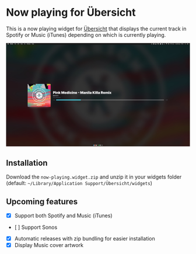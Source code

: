# Now playing for Übersicht

This is a now playing widget for [Übersicht](http://tracesof.net/uebersicht/)
that displays the current track in Spotify or Music (iTunes) depending on which
is currently playing.

![Screenshot of now playing widget](/docs/screenshot.jpg)

## Installation

Download the `now-playing.widget.zip` and unzip it in your widgets folder
(default: `~/Library/Application Support/Übersicht/widgets`)

## Upcoming features

- [x] Support both Spotify and Music (iTunes)
- [ ] Support Sonos
- [x] Automatic releases with zip bundling for easier installation
- [x] Display Music cover artwork
